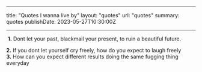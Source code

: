  ---
title: "Quotes I wanna live by"
layout: "quotes"
url: "quotes"
summary: quotes
publishDate: 2023-05-27T10:30:00Z


---
  &#8203;
  **1.** Dont let your past, blackmail your present, to ruin a beautiful future. 
          
 **2.** If you dont let yourself cry freely, how do you expect to laugh freely  
  **3.** How can you expect different results doing the same fugging thing everyday      
  